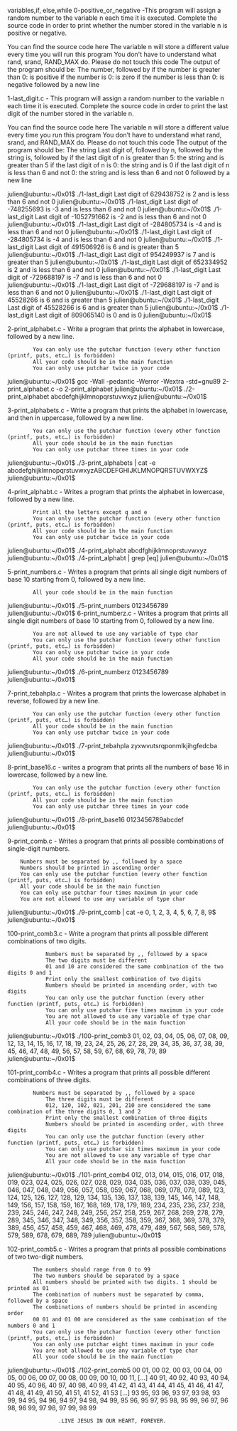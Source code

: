 variables,if, else,while
0-positive_or_negative -This program will assign a random number to the variable n each time it is executed. Complete the source code in order to print whether the number stored in the variable n is positive or negative.

You can find the source code here
The variable n will store a different value every time you will run this program
You don't have to understand what rand, srand, RAND_MAX do. Please do not touch this code
The output of the program should be:
The number, followed by
if the number is greater than 0: is positive
if the number is 0: is zero
if the number is less than 0: is negative
followed by a new line

1-last_digit.c - This program will assign a random number to the variable n each time it is executed. Complete the source code in order to print the last digit of the number stored in the variable n.

You can find the source code here
The variable n will store a different value every time you run this program
You don’t have to understand what rand, srand, and RAND_MAX do. Please do not touch this code
The output of the program should be:
The string Last digit of, followed by
n, followed by
the string is, followed by
if the last digit of n is greater than 5: the string and is greater than 5
if the last digit of n is 0: the string and is 0
if the last digit of n is less than 6 and not 0: the string and is less than 6 and not 0
followed by a new line

julien@ubuntu:~/0x01$ ./1-last_digit 
Last digit of 629438752 is 2 and is less than 6 and not 0
julien@ubuntu:~/0x01$ ./1-last_digit 
Last digit of -748255693 is -3 and is less than 6 and not 0
julien@ubuntu:~/0x01$ ./1-last_digit 
Last digit of -1052791662 is -2 and is less than 6 and not 0
julien@ubuntu:~/0x01$ ./1-last_digit 
Last digit of -284805734 is -4 and is less than 6 and not 0
julien@ubuntu:~/0x01$ ./1-last_digit 
Last digit of -284805734 is -4 and is less than 6 and not 0
julien@ubuntu:~/0x01$ ./1-last_digit 
Last digit of 491506926 is 6 and is greater than 5
julien@ubuntu:~/0x01$ ./1-last_digit 
Last digit of 954249937 is 7 and is greater than 5
julien@ubuntu:~/0x01$ ./1-last_digit 
Last digit of 652334952 is 2 and is less than 6 and not 0
julien@ubuntu:~/0x01$ ./1-last_digit 
Last digit of -729688197 is -7 and is less than 6 and not 0
julien@ubuntu:~/0x01$ ./1-last_digit 
Last digit of -729688197 is -7 and is less than 6 and not 0
julien@ubuntu:~/0x01$ ./1-last_digit 
Last digit of 45528266 is 6 and is greater than 5
julien@ubuntu:~/0x01$ ./1-last_digit 
Last digit of 45528266 is 6 and is greater than 5
julien@ubuntu:~/0x01$ ./1-last_digit 
Last digit of 809065140 is 0 and is 0
julien@ubuntu:~/0x01$

2-print_alphabet.c - Write a program that prints the alphabet in lowercase, followed by a new line.

			You can only use the putchar function (every other function (printf, puts, etc…) is forbidden)
			All your code should be in the main function
			You can only use putchar twice in your code
julien@ubuntu:~/0x01$ gcc -Wall -pedantic -Werror -Wextra -std=gnu89 2-print_alphabet.c -o 2-print_alphabet
julien@ubuntu:~/0x01$ ./2-print_alphabet 
abcdefghijklmnopqrstuvwxyz
julien@ubuntu:~/0x01$


3-print_alphabets.c - Write a program that prints the alphabet in lowercase, and then in uppercase, followed by a new line.

			You can only use the putchar function (every other function (printf, puts, etc…) is forbidden)
			All your code should be in the main function
			You can only use putchar three times in your code

julien@ubuntu:~/0x01$ ./3-print_alphabets | cat -e
abcdefghijklmnopqrstuvwxyzABCDEFGHIJKLMNOPQRSTUVWXYZ$
julien@ubuntu:~/0x01$

4-print_alphabt.c - Writes a program that prints the alphabet in lowercase, followed by a new line.

			Print all the letters except q and e
			You can only use the putchar function (every other function (printf, puts, etc…) is forbidden)
			All your code should be in the main function
			You can only use putchar twice in your code

julien@ubuntu:~/0x01$ ./4-print_alphabt 
abcdfghijklmnoprstuvwxyz
julien@ubuntu:~/0x01$ ./4-print_alphabt | grep [eq]
julien@ubuntu:~/0x01$ 

5-print_numbers.c - Writes a program that prints all single digit numbers of base 10 starting from 0, followed by a new line.

			All your code should be in the main function

julien@ubuntu:~/0x01$ ./5-print_numbers 
0123456789
julien@ubuntu:~/0x01$
6-print_numberz.c - Writes a program that prints all single digit numbers of base 10 starting from 0, followed by a new line.

			You are not allowed to use any variable of type char
			You can only use the putchar function (every other function (printf, puts, etc…) is forbidden)
			You can only use putchar twice in your code
			All your code should be in the main function

julien@ubuntu:~/0x01$ ./6-print_numberz 
0123456789
julien@ubuntu:~/0x01$ 

7-print_tebahpla.c - Writes a program that prints the lowercase alphabet in reverse, followed by a new line.

			You can only use the putchar function (every other function (printf, puts, etc…) is forbidden)
			All your code should be in the main function
			You can only use putchar twice in your code

julien@ubuntu:~/0x01$ ./7-print_tebahpla
zyxwvutsrqponmlkjihgfedcba
julien@ubuntu:~/0x01$ 

8-print_base16.c - writes a program that prints all the numbers of base 16 in lowercase, followed by a new line.

			You can only use the putchar function (every other function (printf, puts, etc…) is forbidden)
			All your code should be in the main function
			You can only use putchar three times in your code

julien@ubuntu:~/0x01$ ./8-print_base16
0123456789abcdef
julien@ubuntu:~/0x01$

9-print_comb.c - Writes a program that prints all possible combinations of single-digit numbers.

		Numbers must be separated by ,, followed by a space
		Numbers should be printed in ascending order
		You can only use the putchar function (every other function (printf, puts, etc…) is forbidden)
		All your code should be in the main function
		You can only use putchar four times maximum in your code
		You are not allowed to use any variable of type char

julien@ubuntu:~/0x01$ ./9-print_comb | cat -e
0, 1, 2, 3, 4, 5, 6, 7, 8, 9$
julien@ubuntu:~/0x01$ 

100-print_comb3.c - Write a program that prints all possible different combinations of two digits.

				Numbers must be separated by ,, followed by a space
				The two digits must be different
				01 and 10 are considered the same combination of the two digits 0 and 1
				Print only the smallest combination of two digits
				Numbers should be printed in ascending order, with two digits
				You can only use the putchar function (every other function (printf, puts, etc…) is forbidden)
				You can only use putchar five times maximum in your code
				You are not allowed to use any variable of type char
				All your code should be in the main function

julien@ubuntu:~/0x01$ ./100-print_comb3
01, 02, 03, 04, 05, 06, 07, 08, 09, 12, 13, 14, 15, 16, 17, 18, 19, 23, 24, 25, 26, 27, 28, 29, 34, 35, 36, 37, 38, 39, 45, 46, 47, 48, 49, 56, 57, 58, 59, 67, 68, 69, 78, 79, 89
julien@ubuntu:~/0x01$ 

101-print_comb4.c - Writes a program that prints all possible different combinations of three digits.

			Numbers must be separated by ,, followed by a space
				The three digits must be different
				012, 120, 102, 021, 201, 210 are considered the same combination of the three digits 0, 1 and 2
				Print only the smallest combination of three digits
				Numbers should be printed in ascending order, with three digits
				You can only use the putchar function (every other function (printf, puts, etc…) is forbidden)
				You can only use putchar six times maximum in your code
				You are not allowed to use any variable of type char
				All your code should be in the main function

julien@ubuntu:~/0x01$ ./101-print_comb4
012, 013, 014, 015, 016, 017, 018, 019, 023, 024, 025, 026, 027, 028, 029, 034, 035, 036, 037, 038, 039, 045, 046, 047, 048, 049, 056, 057, 058, 059, 067, 068, 069, 078, 079, 089, 123, 124, 125, 126, 127, 128, 129, 134, 135, 136, 137, 138, 139, 145, 146, 147, 148, 149, 156, 157, 158, 159, 167, 168, 169, 178, 179, 189, 234, 235, 236, 237, 238, 239, 245, 246, 247, 248, 249, 256, 257, 258, 259, 267, 268, 269, 278, 279, 289, 345, 346, 347, 348, 349, 356, 357, 358, 359, 367, 368, 369, 378, 379, 389, 456, 457, 458, 459, 467, 468, 469, 478, 479, 489, 567, 568, 569, 578, 579, 589, 678, 679, 689, 789
julien@ubuntu:~/0x01$ 

102-print_comb5.c - Writes a program that prints all possible combinations of two two-digit numbers.

			The numbers should range from 0 to 99
			The two numbers should be separated by a space
			All numbers should be printed with two digits. 1 should be printed as 01
			The combination of numbers must be separated by comma, followed by a space
			The combinations of numbers should be printed in ascending order
			00 01 and 01 00 are considered as the same combination of the numbers 0 and 1
			You can only use the putchar function (every other function (printf, puts, etc…) is forbidden)
			You can only use putchar eight times maximum in your code
			You are not allowed to use any variable of type char
			All your code should be in the main function

julien@ubuntu:~/0x01$ ./102-print_comb5
00 01, 00 02, 00 03, 00 04, 00 05, 00 06, 00 07, 00 08, 00 09, 00 10, 00 11, [...] 40 91, 40 92, 40 93, 40 94, 40 95, 40 96, 40 97, 40 98, 40 99, 41 42, 41 43, 41 44, 41 45, 41 46, 41 47, 41 48, 41 49, 41 50, 41 51, 41 52, 41 53 [...] 93 95, 93 96, 93 97, 93 98, 93 99, 94 95, 94 96, 94 97, 94 98, 94 99, 95 96, 95 97, 95 98, 95 99, 96 97, 96 98, 96 99, 97 98, 97 99, 98 99

				
					.LIVE JESUS IN OUR HEART, FOREVER.
